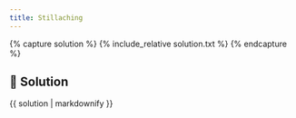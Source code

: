 ```yaml
---
title: Stillaching
---
```


{% capture solution %}
{% include_relative solution.txt %}
{% endcapture %}

## 📝 Solution

{{ solution | markdownify }}
